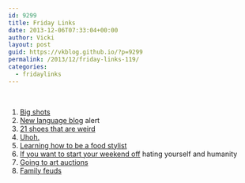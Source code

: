 ```yaml
---
id: 9299
title: Friday Links
date: 2013-12-06T07:33:04+00:00
author: Vicki
layout: post
guid: https://vkblog.github.io/?p=9299
permalink: /2013/12/friday-links-119/
categories:
  - fridaylinks
---
```

&nbsp;

  1. <a href="http://www.treppenwitz.com/2013/12/big-shot.html" target="_blank">Big shots</a>
  2. <a href="http://languagehat.com/all-things-linguistic/" target="_blank">New language blog</a> alert
  3. <a href="http://design-milk.com/12-shoes-12-lovers-sebastian-errazuriz" target="_blank">21 shoes that are weird</a>
  4. <a href="http://www.independent.co.uk/life-style/the-hardwired-difference-between-male-and-female-brains-could-explain-why-men-are-better-at-map-reading-8978248.html" target="_blank">Uhoh.</a>
  5. <a href="http://www.andfaraway.net/blog/2013/11/12/the-day-i-tried-to-be-a-food-stylist" target="_blank">Learning how to be a food stylist</a>
  6. <a href="http://www.newyorker.com/reporting/2013/11/18/131118fa_fact_levy?printable=true&currentPage=all" target="_blank">If you want to start your weekend off</a> hating yourself and humanity
  7. <a href="http://manhattan-nest.com/2013/11/19/youre-so-fine-and-youre-mine/" target="_blank">Going to art auctions</a>
  8. <a href="http://aeon.co/magazine/world-views/the-god-of-genesis-was-a-god-of-domestic-intimacy-and-feuds" target="_blank">Family feuds</a>